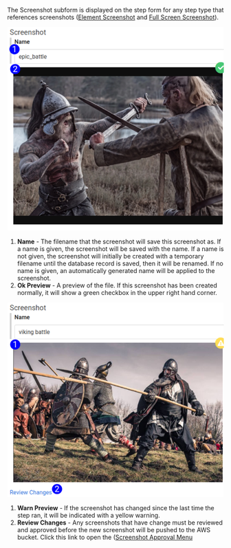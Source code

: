 The Screenshot subform is displayed on the step form for any step type that references screenshots ([Element Screenshot](step_form_element_screenshot.md) and [Full Screen Screenshot](step_form_full_screen_screenshot.png)).

![Screenshot Subform Ok](images/step_form_reference_screenshot_subform_ok.png)

1. **Name** - The filename that the screenshot will save this screenshot as. If a name is given, the screenshot will be saved with the name. If a name is not given, the screenshot will initially be created with a temporary filename until the database record is saved, then it will be renamed. If no name is given, an automatically generated name will be applied to the screenshot.
2. **Ok Preview** - A preview of the file. If this screenshot has been created normally, it will show a green checkbox in the upper right hand corner.

![Screenshot Subform Warn](images/step_form_reference_screenshot_subform_preview_warn.png)

1. **Warn Preview** - If the screenshot has changed since the last time the step ran, it will be indicated with a yellow warning.
2. **Review Changes** - Any screenshots that have change must be reviewed and approved before the new screenshot will be pushed to the AWS bucket. Click this link to open the ([Screenshot Approval Menu](screenshot_approval_menu.md)